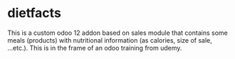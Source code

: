 # dietfacts
This is a custom odoo 12 addon based on sales module that contains some meals (products) with nutritional information (as calories, size of sale, ...etc.). This is in the frame of an odoo training from udemy.
